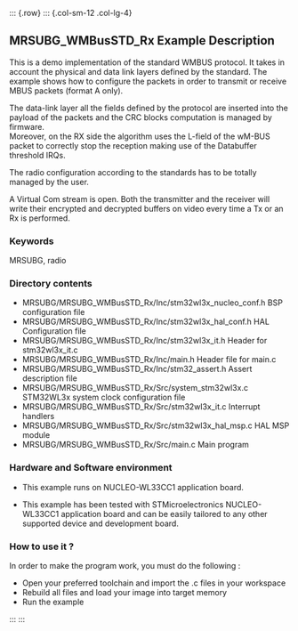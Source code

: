 ::: {.row}
::: {.col-sm-12 .col-lg-4}
## <b>MRSUBG_WMBusSTD_Rx Example Description</b>

This is a demo implementation of the standard WMBUS protocol. It takes in account the physical and data link layers defined by the standard.   The example shows how to configure the packets in order to transmit or receive MBUS packets (format A only).

The data-link layer all the fields defined by the protocol are inserted into the payload of the packets and the CRC blocks computation is managed by firmware.   
Moreover, on the RX side the algorithm uses the L-field of the wM-BUS packet to correctly stop the reception making use of the Databuffer threshold IRQs.

The radio configuration according to the standards has to be totally managed by the user.

A Virtual Com stream is open. Both the transmitter and the receiver will write their encrypted and decrypted buffers on video every time a Tx or an Rx is performed.

### <b>Keywords</b>

MRSUBG, radio

### <b>Directory contents</b>

  - MRSUBG/MRSUBG_WMBusSTD_Rx/Inc/stm32wl3x_nucleo_conf.h   BSP configuration file
  - MRSUBG/MRSUBG_WMBusSTD_Rx/Inc/stm32wl3x_hal_conf.h      HAL Configuration file
  - MRSUBG/MRSUBG_WMBusSTD_Rx/Inc/stm32wl3x_it.h            Header for stm32wl3x_it.c
  - MRSUBG/MRSUBG_WMBusSTD_Rx/Inc/main.h                    Header file for main.c
  - MRSUBG/MRSUBG_WMBusSTD_Rx/Inc/stm32_assert.h            Assert description file
  - MRSUBG/MRSUBG_WMBusSTD_Rx/Src/system_stm32wl3x.c        STM32WL3x system clock configuration file
  - MRSUBG/MRSUBG_WMBusSTD_Rx/Src/stm32wl3x_it.c            Interrupt handlers
  - MRSUBG/MRSUBG_WMBusSTD_Rx/Src/stm32wl3x_hal_msp.c       HAL MSP module
  - MRSUBG/MRSUBG_WMBusSTD_Rx/Src/main.c                    Main program

### <b>Hardware and Software environment</b>

  - This example runs on NUCLEO-WL33CC1 application board.

  - This example has been tested with STMicroelectronics NUCLEO-WL33CC1 application board and can be easily tailored to any other supported device and development board.  

### <b>How to use it ?</b>

In order to make the program work, you must do the following :

 - Open your preferred toolchain and import the .c files in your workspace
 - Rebuild all files and load your image into target memory
 - Run the example

:::
:::